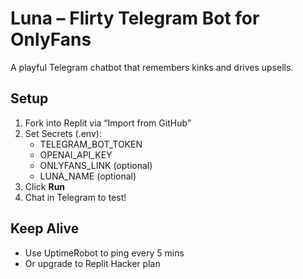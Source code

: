 # Luna – Flirty Telegram Bot for OnlyFans

A playful Telegram chatbot that remembers kinks and drives upsells.

## Setup

1. Fork into Replit via “Import from GitHub”
2. Set Secrets (.env):
   - TELEGRAM_BOT_TOKEN
   - OPENAI_API_KEY
   - ONLYFANS_LINK (optional)
   - LUNA_NAME (optional)
3. Click **Run**
4. Chat in Telegram to test!

## Keep Alive
- Use UptimeRobot to ping every 5 mins
- Or upgrade to Replit Hacker plan
